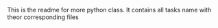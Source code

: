 This is the readme for more python class. 
It contains all tasks name with theor corresponding files
